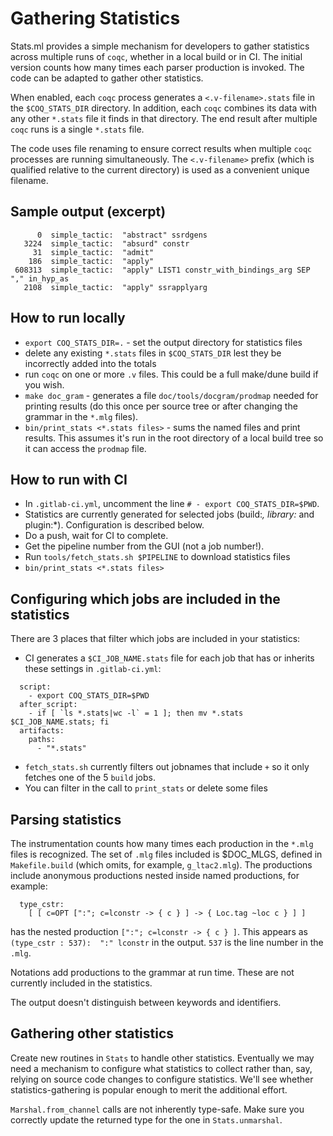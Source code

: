 Gathering Statistics
====================

Stats.ml provides a simple mechanism for developers to gather statistics across
multiple runs of `coqc`, whether in a local build or in CI.  The initial
version counts how many times each parser production is invoked.  The code can
be adapted to gather other statistics.

When enabled, each `coqc` process generates a `<.v-filename>.stats` file in the
`$COQ_STATS_DIR` directory.  In addition, each `coqc` combines its data with
any other `*.stats` file it finds in that directory.  The end result after
multiple `coqc` runs is a single `*.stats` file.

The code uses file renaming to ensure correct results when  multiple `coqc`
processes are running simultaneously.  The `<.v-filename>` prefix (which is
qualified relative to the current directory) is used as a convenient unique
filename.

Sample output (excerpt)
-----------------------

```
      0  simple_tactic:  "abstract" ssrdgens
   3224  simple_tactic:  "absurd" constr
     31  simple_tactic:  "admit"
    186  simple_tactic:  "apply"
 608313  simple_tactic:  "apply" LIST1 constr_with_bindings_arg SEP "," in_hyp_as
   2108  simple_tactic:  "apply" ssrapplyarg
```

How to run locally
------------------

  - `export COQ_STATS_DIR=.` - set the output directory for statistics files
  - delete any existing `*.stats` files in `$COQ_STATS_DIR` lest they be
    incorrectly added into the totals
  - run `coqc` on one or more `.v` files.  This could be a full make/dune build
    if you wish.
  - `make doc_gram` - generates a file `doc/tools/docgram/prodmap` needed for
    printing results (do this once per source tree or after changing the
    grammar in the `*.mlg` files).
  - `bin/print_stats <*.stats files>` - sums the named files and print results.
    This assumes it's run in the root directory of a local build tree so it can
    access the `prodmap` file.

How to run with CI
------------------

  - In `.gitlab-ci.yml`, uncomment the line `# - export COQ_STATS_DIR=$PWD`.
  - Statistics are currently generated for selected jobs (build:*, library:*
    and plugin:*).  Configuration is described below.
  - Do a push, wait for CI to complete.
  - Get the pipeline number from the GUI (not a job number!).
  - Run `tools/fetch_stats.sh $PIPELINE` to download statistics files
  - `bin/print_stats <*.stats files>`

Configuring which jobs are included in the statistics
-----------------------------------------------------

There are 3 places that filter which jobs are included in your statistics:
  - CI generates a `$CI_JOB_NAME.stats` file for each job that has or inherits
    these settings in `.gitlab-ci.yml`:

  ```
    script:
      - export COQ_STATS_DIR=$PWD
    after_script:
      - if [ `ls *.stats|wc -l` = 1 ]; then mv *.stats $CI_JOB_NAME.stats; fi
    artifacts:
      paths:
        - "*.stats"
  ```

  - `fetch_stats.sh` currently filters out jobnames that include `+` so it only
    fetches one of the 5 `build` jobs.
  - You can filter in the call to `print_stats` or delete some files

Parsing statistics
------------------

The instrumentation counts how many times each production in the `*.mlg` files
is recognized.  The set of `.mlg` files included is $DOC_MLGS, defined in
`Makefile.build` (which omits, for example, `g_ltac2.mlg`).
The productions include anonymous productions nested inside named
productions, for example:

```
  type_cstr:
    [ [ c=OPT [":"; c=lconstr -> { c } ] -> { Loc.tag ~loc c } ] ]
```

has the nested production `[":"; c=lconstr -> { c } ]`.  This appears as
`(type_cstr : 537):  ":" lconstr` in the output.  `537` is the line number in
the `.mlg`.

Notations add productions to the grammar at run time.  These are not currently
included in the statistics.

The output doesn't distinguish between keywords and identifiers.


Gathering other statistics
--------------------------

Create new routines in `Stats` to handle other statistics.  Eventually we may
need a mechanism to configure what statistics to collect rather than, say,
relying on source code changes to configure statistics.  We'll see whether
statistics-gathering is popular enough to merit the additional effort.

`Marshal.from_channel` calls are not inherently type-safe.  Make sure you
correctly update the returned type for the one in `Stats.unmarshal`.
